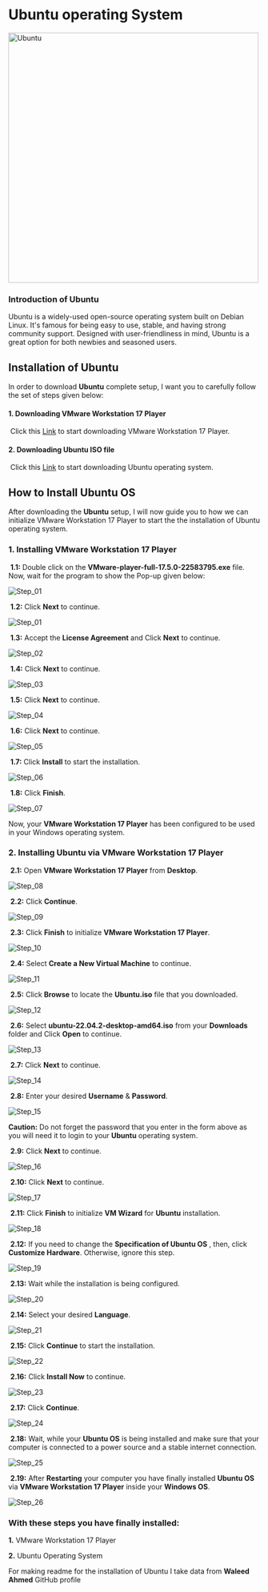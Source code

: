 # Ubuntu operating System 
<img src="https://encrypted-tbn0.gstatic.com/images?q=tbn:ANd9GcSkqhAyBWDwa3pAp8wqZwwvumN81uT04mvkakOsx4sggrXjatpOpg0HfOYudhqOUMCmnVE&usqp=CAU" alt="Ubuntu" width="500"/> <br>
<h3>Introduction of Ubuntu</h3>
<p>Ubuntu is a widely-used open-source operating system built on Debian Linux. It's famous for being easy to use, stable, and having strong community support. Designed with user-friendliness in mind, Ubuntu is a great option for both newbies and seasoned users.</p>

<h2>Installation of Ubuntu</h3>

In order to download **Ubuntu** complete setup, I want you to carefully follow the set of steps given below:

#### 1. Downloading VMware Workstation 17 Player

​     Click this [Link](https://www.vmware.com/go/getplayer-win/ "VMW.exe") to start downloading VMware Workstation 17 Player.

#### 2. Downloading Ubuntu ISO file

​     Click this [Link](https://ubuntu.com/download/desktop/thank-you?version=22.04.3&architecture=amd64 "Ubuntu.iso") to start downloading Ubuntu operating system.

## How to Install Ubuntu OS

After downloading the **Ubuntu** setup, I will now guide you to how we can initialize VMware Workstation 17 Player to start the the installation of Ubuntu operating system.

### 1. Installing VMware Workstation 17 Player

​     **1.1:** Double click on the **VMware-player-full-17.5.0-22583795.exe** file. Now, wait for the program to show the Pop-up given below:

![Step_01](https://github.com/LPGangster/Operating-Systems/assets/156175348/30fe213c-01f7-455f-b34b-532e1ac8a227)

​     **1.2:** Click **Next** to continue.

![Step_01](https://github.com/LPGangster/Operating-Systems/assets/156175348/30fe213c-01f7-455f-b34b-532e1ac8a227)

​     **1.3:** Accept the **License Agreement** and Click **Next** to continue.

![Step_02](https://github.com/LPGangster/Operating-Systems/assets/156175348/52b3bd1b-b855-411a-b32e-077e5fae6f32)

​     **1.4:** Click **Next** to continue.

![Step_03](https://github.com/LPGangster/Operating-Systems/assets/156175348/bf798b59-ab58-4c67-8998-7d46cf8079cc)

​     **1.5:** Click **Next** to continue.

![Step_04](https://github.com/LPGangster/Operating-Systems/assets/156175348/28916c70-0659-483f-8f96-24984b122c0c)

​     **1.6:** Click **Next** to continue.

![Step_05](https://github.com/LPGangster/Operating-Systems/assets/156175348/968c553c-adb0-4a49-8ed8-ee8200166724)

​     **1.7:** Click **Install** to start the installation.

![Step_06](https://github.com/LPGangster/Operating-Systems/assets/156175348/3f19e1d3-b3cd-46fd-b650-73932d8e1d99)

​     **1.8:** Click **Finish**.

![Step_07](https://github.com/LPGangster/Operating-Systems/assets/156175348/b7aae523-b173-4d91-8700-0229f08d87f2)

Now, your **VMware Workstation 17 Player** has been configured to be used in your Windows operating system.

### 2. Installing Ubuntu via VMware Workstation 17 Player

​     **2.1:** Open **VMware Workstation 17 Player** from **Desktop**.

![Step_08](https://github.com/LPGangster/Operating-Systems/assets/156175348/3f84971d-eb9b-450b-bd7e-46a3cdc5c4a9)

​     **2.2:** Click **Continue**.

![Step_09](https://github.com/LPGangster/Operating-Systems/assets/156175348/5fe61b28-7f46-4cca-8628-4516112cd462)

​     **2.3:** Click **Finish** to initialize **VMware Workstation 17 Player**.

![Step_10](https://github.com/LPGangster/Operating-Systems/assets/156175348/5e6905df-9076-442b-8c08-8fb32750043b)

​     **2.4:** Select **Create a New Virtual Machine** to continue.

![Step_11](https://github.com/LPGangster/Operating-Systems/assets/156175348/508687ec-2306-4ec6-98b4-c8cef6b32bb5)

​     **2.5:** Click **Browse** to locate the **Ubuntu.iso** file that you downloaded.

![Step_12](https://github.com/LPGangster/Operating-Systems/assets/156175348/b3aeab1a-3475-4bf1-af1a-f0aa71928e3b)

​     **2.6:** Select **ubuntu-22.04.2-desktop-amd64.iso** from your **Downloads** folder and Click **Open** to continue.

![Step_13](https://github.com/LPGangster/Operating-Systems/assets/156175348/7df796e6-023c-4785-9eef-c423d3c33530)

​     **2.7:** Click **Next** to continue. 

![Step_14](https://github.com/LPGangster/Operating-Systems/assets/156175348/c271d197-c612-4cec-8696-2e885b55b762)

​     **2.8:** Enter your desired **Username** & **Password**.

![Step_15](https://github.com/LPGangster/Operating-Systems/assets/156175348/36faa253-fb27-4d88-be3f-0e574cc0b5a7)

**Caution:** Do not forget the password that you enter in the form above as you will need it to login to your **Ubuntu** operating system.

​     **2.9:** Click **Next** to continue.

![Step_16](https://github.com/LPGangster/Operating-Systems/assets/156175348/61635ddf-b44a-47b8-a6a8-2224b54064ed)

​     **2.10:** Click **Next** to continue.

![Step_17](https://github.com/LPGangster/Operating-Systems/assets/156175348/6f4d9709-e159-492b-ab77-d23cfe55c514)

​     **2.11:** Click **Finish** to initialize **VM Wizard** for **Ubuntu** installation.

![Step_18](https://github.com/LPGangster/Operating-Systems/assets/156175348/866df3e1-48e5-41e6-a6c9-34908b7d7711)

​     **2.12:** If you need to change the **Specification of Ubuntu OS** , then, click **Customize Hardware**. Otherwise, ignore this step.

![Step_19](https://github.com/LPGangster/Operating-Systems/assets/156175348/cd0c5156-3976-42e1-bb4a-fb38945d6718)

​     **2.13:** Wait while the installation is being configured.

![Step_20](https://github.com/LPGangster/Operating-Systems/assets/156175348/51087783-233e-4939-9d19-edb167ebe9c0)

​     **2.14:** Select your desired **Language**.

![Step_21](https://github.com/LPGangster/Operating-Systems/assets/156175348/5b9d0870-834d-42cf-8a8a-401f8624635f)

​     **2.15:** Click **Continue** to start the installation.

![Step_22](https://github.com/LPGangster/Operating-Systems/assets/156175348/809ef998-289a-469a-ba2e-32250359f640)

​     **2.16:** Click **Install Now** to continue.

![Step_23](https://github.com/LPGangster/Operating-Systems/assets/156175348/57a081f9-2e4f-40dc-8615-25626d025184)

​     **2.17:** Click **Continue**.

![Step_24](https://github.com/LPGangster/Operating-Systems/assets/156175348/6268d68a-acdc-4552-9f90-b2314818f5c7)

​     **2.18:** Wait, while your **Ubuntu OS** is being installed and make sure that your computer is connected to a power source and a stable internet connection.

![Step_25](https://github.com/LPGangster/Operating-Systems/assets/156175348/7f6353ec-4ef8-43a2-a0fe-3ace5cd216eb)

​     **2.19:** After **Restarting** your computer you have finally installed **Ubuntu OS** via **VMware Workstation 17 Player** inside your **Windows OS**.

![Step_26](https://github.com/LPGangster/Operating-Systems/assets/156175348/15a783ac-4bf1-4ef4-b734-a91999152521)


### With these steps you have finally installed:

**1.** VMware Workstation 17 Player

**2.** Ubuntu Operating System
<p>For making readme for the installation of Ubuntu I take data from <b>Waleed Ahmed</b> GitHub profile</p>
